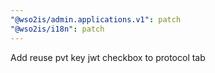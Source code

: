 ```yaml
---
"@wso2is/admin.applications.v1": patch
"@wso2is/i18n": patch
---
```


Add reuse pvt key jwt checkbox to protocol tab
